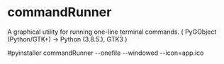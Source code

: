 # commandRunner

A graphical utility for running one-line terminal commands. ( PyGObject (Python/GTK+) -> Python (3.8.5.), GTK3 )

#pyinstaller commandRunner --onefile --windowed --icon=app.ico

